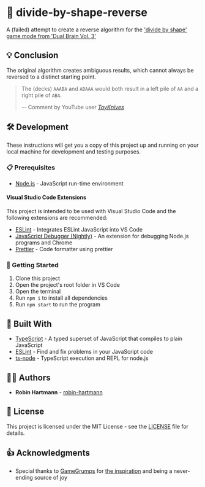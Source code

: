 # 🧠 divide-by-shape-reverse

A (failed) attempt to create a reverse algorithm for the ['divide by shape' game mode from 'Dual Brain Vol. 3'](https://youtu.be/nUvhA14xvrA?t=1117)

## 💡 Conclusion

The original algorithm creates ambiguous results, which cannot always be reversed to a distinct starting point.

> The (decks) `AAABA` and `ABAAA` would both result in a left pile of `AA` and a right pile of `ABA`.
>
> -- Comment by YouTube user <cite>[ToyKnives](https://www.youtube.com/channel/UCW42l4IKifvS-Yuf_a9aObA)</cite>

## 🛠️ Development

These instructions will get you a copy of this project up and running on your local machine for development and testing purposes.

### 📋 Prerequisites

- [Node.js](https://nodejs.org) - JavaScript run-time environment

#### Visual Studio Code Extensions

This project is intended to be used with Visual Studio Code and the following extensions are recommended:

- [ESLint](https://marketplace.visualstudio.com/items?itemName=dbaeumer.vscode-eslint) - Integrates ESLint JavaScript into VS Code
- [JavaScript Debugger (Nightly)](https://marketplace.visualstudio.com/items?itemName=ms-vscode.js-debug-nightly) - An extension for debugging Node.js programs and Chrome
- [Prettier](https://marketplace.visualstudio.com/items?itemName=esbenp.prettier-vscode) - Code formatter using prettier

### 🚀 Getting Started

1. Clone this project
1. Open the project's root folder in VS Code
1. Open the terminal
1. Run `npm i` to install all dependencies
1. Run `npm start` to run the program

## 🧰 Built With

- [TypeScript](https://www.typescriptlang.org/) - A typed superset of JavaScript that compiles to plain JavaScript
- [ESLint](https://eslint.org/) - Find and fix problems in your JavaScript code
- [ts-node](https://github.com/TypeStrong/ts-node) - TypeScript execution and REPL for node.js

## 👨‍💻 Authors

- **Robin Hartmann** - [robin-hartmann](https://github.com/robin-hartmann)

## 📃 License

This project is licensed under the MIT License - see the [LICENSE](LICENSE) file for details.

## 👍 Acknowledgments

- Special thanks to [GameGrumps](https://www.youtube.com/user/GameGrumps) for [the inspiration](https://youtu.be/nUvhA14xvrA?t=1649) and being a never-ending source of joy
